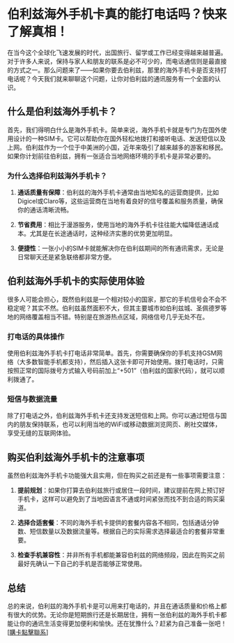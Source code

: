 # 伯利兹海外手机卡真的能打电话吗？快来了解真相！

在当今这个全球化飞速发展的时代，出国旅行、留学或工作已经变得越来越普遍。对于许多人来说，保持与家人和朋友的联系是必不可少的，而电话通信则是最直接的方式之一。那么问题来了——如果你要去伯利兹，那里的海外手机卡是否支持打电话呢？今天我们就来聊聊这个问题，让你对伯利兹的通讯服务有一个全面的认识。

## 什么是伯利兹海外手机卡？

首先，我们得明白什么是海外手机卡。简单来说，海外手机卡就是专门为在国外使用设计的一种SIM卡。它可以帮助你在国外轻松地拨打和接听电话、发送短信以及上网。伯利兹作为一个位于中美洲的小国，近年来吸引了越来越多的游客和移民。如果你计划前往伯利兹，拥有一张适合当地网络环境的手机卡是非常必要的。

### 为什么选择伯利兹海外手机卡？

1. **通话质量有保障**：伯利兹的海外手机卡通常由当地知名的运营商提供，比如Digicel或Claro等，这些运营商在当地有着良好的信号覆盖和服务质量，确保你的通话清晰流畅。
   
2. **节省费用**：相比于漫游服务，使用当地的海外手机卡往往能大幅降低通话成本。尤其是在长途通话时，这种经济实惠的优势更加明显。

3. **便捷性**：一张小小的SIM卡就能解决你在伯利兹期间的所有通讯需求，无论是日常聊天还是紧急联络都非常方便。

## 伯利兹海外手机卡的实际使用体验

很多人可能会担心，既然伯利兹是一个相对较小的国家，那它的手机信号会不会不稳定呢？其实不然。伯利兹虽然面积不大，但其主要城市如伯利兹城、圣佩德罗等地的网络覆盖相当不错。特别是在旅游热点区域，网络信号几乎无处不在。

### 打电话的具体操作

使用伯利兹海外手机卡打电话非常简单。首先，你需要确保你的手机支持GSM网络（大多数智能手机都支持），然后插入这张卡即可开始使用。拨打电话时，只需按照正常的国际拨号方式输入号码前加上“+501”（伯利兹的国家代码），就可以顺利拨通了。

### 短信与数据流量

除了打电话之外，伯利兹海外手机卡还支持发送短信和上网。你可以通过短信与国内的朋友保持联系，也可以利用当地的WiFi或移动数据浏览网页、刷社交媒体，享受无缝的互联网体验。

## 购买伯利兹海外手机卡的注意事项

虽然伯利兹海外手机卡功能强大且实用，但在购买之前还是有一些事项需要注意：

1. **提前规划**：如果你打算去伯利兹旅行或居住一段时间，建议提前在网上预订好手机卡，这样可以避免到了当地因语言不通或时间紧张而找不到合适的购买渠道。

2. **选择合适套餐**：不同的海外手机卡提供的套餐内容各不相同，包括通话分钟数、短信数量以及数据流量等。根据自己的实际需求选择最适合的套餐非常重要。

3. **检查手机兼容性**：并非所有手机都能兼容伯利兹的网络频段，因此在购买之前最好先确认一下自己的手机是否能够正常使用。

## 总结

总的来说，伯利兹的海外手机卡是可以用来打电话的，并且在通话质量和价格上都有很大的优势。无论你是短期旅行还是长期居住，拥有一张伯利兹的海外手机卡都能让你的通讯生活变得更加便利和愉快。还在犹豫什么？赶紧为自己准备一张吧！[[購卡點擊聯系](https://t.me/s/esim1088)]